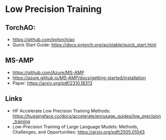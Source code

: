 # Low Precision Training

## TorchAO: 
* https://github.com/pytorch/ao
* Quick Start Guide: https://docs.pytorch.org/ao/stable/quick_start.html

## MS-AMP
* https://github.com/Azure/MS-AMP
* https://azure.github.io/MS-AMP/docs/getting-started/installation
* Paper: https://arxiv.org/pdf/2310.18313

## Links
* HF Accelerate Low Precision Training Methods: https://huggingface.co/docs/accelerate/en/usage_guides/low_precision_training
* Low-Precision Training of Large Language Models: Methods, Challenges, and Opportunities: https://arxiv.org/pdf/2505.01043
